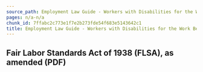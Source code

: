 ```yaml
---
source_path: Employment Law Guide - Workers with Disabilities for the Work Being Performed.md
pages: n/a-n/a
chunk_id: 7ffabc2c773e1f7e2b273fde54f683e5143642c1
title: Employment Law Guide - Workers with Disabilities for the Work Being Performed
---
```

## Fair Labor Standards Act of 1938 (FLSA), as amended (PDF)
